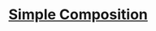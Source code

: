 # [Simple Composition](https://app.codesignal.com/arcade/python-arcade/higher-order-thinking/CabvoEz6mpy6dJgFf/)
